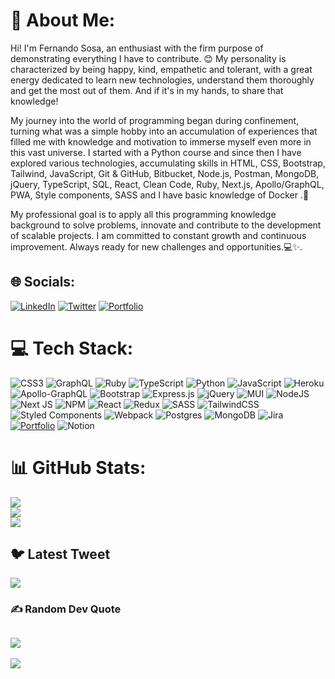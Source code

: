 # 💫 About Me:
Hi! I'm Fernando Sosa, an enthusiast with the firm purpose of demonstrating everything I have to contribute. 😊 My personality is characterized by being happy, kind, empathetic and tolerant, with a great energy dedicated to learn new technologies, understand them thoroughly and get the most out of them. And if it's in my hands, to share that knowledge!

My journey into the world of programming began during confinement, turning what was a simple hobby into an accumulation of experiences that filled me with knowledge and motivation to immerse myself even more in this vast universe. I started with a Python course and since then I have explored various technologies, accumulating skills in HTML, CSS, Bootstrap, Tailwind, JavaScript, Git & GitHub, Bitbucket, Node.js, Postman, MongoDB, jQuery, TypeScript, SQL, React, Clean Code, Ruby, Next.js, Apollo/GraphQL, PWA, Style components, SASS and I have basic knowledge of Docker .🚀

My professional goal is to apply all this programming knowledge background to solve problems, innovate and contribute to the development of scalable projects. I am committed to constant growth and continuous improvement. Always ready for new challenges and opportunities.💻✨.



## 🌐 Socials:
[![LinkedIn](https://img.shields.io/badge/LinkedIn-%230077B5.svg?logo=linkedin&logoColor=white)](https://linkedin.com/in/fernando-sosa-fst) [![Twitter](https://img.shields.io/badge/Twitter-%231DA1F2.svg?logo=Twitter&logoColor=white)](https://twitter.com/@Fernand55966579)  [![Portfolio](https://img.shields.io/badge/Portfolio-%23000000.svg?style=for-the-badge&logo=firefox&logoColor=#FF7139)]([https://fernando-uif.github.io/portafolio/](https://fernando-sosa-seven.vercel.app/)) 

# 💻 Tech Stack:
![CSS3](https://img.shields.io/badge/css3-%231572B6.svg?style=for-the-badge&logo=css3&logoColor=white) ![GraphQL](https://img.shields.io/badge/-GraphQL-E10098?style=for-the-badge&logo=graphql&logoColor=white) ![Ruby](https://img.shields.io/badge/ruby-%23CC342D.svg?style=for-the-badge&logo=ruby&logoColor=white) ![TypeScript](https://img.shields.io/badge/typescript-%23007ACC.svg?style=for-the-badge&logo=typescript&logoColor=white) ![Python](https://img.shields.io/badge/python-3670A0?style=for-the-badge&logo=python&logoColor=ffdd54) ![JavaScript](https://img.shields.io/badge/javascript-%23323330.svg?style=for-the-badge&logo=javascript&logoColor=%23F7DF1E) ![Heroku](https://img.shields.io/badge/heroku-%23430098.svg?style=for-the-badge&logo=heroku&logoColor=white) ![Apollo-GraphQL](https://img.shields.io/badge/-ApolloGraphQL-311C87?style=for-the-badge&logo=apollo-graphql) ![Bootstrap](https://img.shields.io/badge/bootstrap-%23563D7C.svg?style=for-the-badge&logo=bootstrap&logoColor=white) ![Express.js](https://img.shields.io/badge/express.js-%23404d59.svg?style=for-the-badge&logo=express&logoColor=%2361DAFB) ![jQuery](https://img.shields.io/badge/jquery-%230769AD.svg?style=for-the-badge&logo=jquery&logoColor=white) ![MUI](https://img.shields.io/badge/MUI-%230081CB.svg?style=for-the-badge&logo=material-ui&logoColor=white) ![NodeJS](https://img.shields.io/badge/node.js-6DA55F?style=for-the-badge&logo=node.js&logoColor=white) ![Next JS](https://img.shields.io/badge/Next-black?style=for-the-badge&logo=next.js&logoColor=white) ![NPM](https://img.shields.io/badge/NPM-%23000000.svg?style=for-the-badge&logo=npm&logoColor=white) ![React](https://img.shields.io/badge/react-%2320232a.svg?style=for-the-badge&logo=react&logoColor=%2361DAFB) ![Redux](https://img.shields.io/badge/redux-%23593d88.svg?style=for-the-badge&logo=redux&logoColor=white) ![SASS](https://img.shields.io/badge/SASS-hotpink.svg?style=for-the-badge&logo=SASS&logoColor=white) ![TailwindCSS](https://img.shields.io/badge/tailwindcss-%2338B2AC.svg?style=for-the-badge&logo=tailwind-css&logoColor=white) ![Styled Components](https://img.shields.io/badge/styled--components-DB7093?style=for-the-badge&logo=styled-components&logoColor=white) ![Webpack](https://img.shields.io/badge/webpack-%238DD6F9.svg?style=for-the-badge&logo=webpack&logoColor=black) ![Postgres](https://img.shields.io/badge/postgres-%23316192.svg?style=for-the-badge&logo=postgresql&logoColor=white) ![MongoDB](https://img.shields.io/badge/MongoDB-%234ea94b.svg?style=for-the-badge&logo=mongodb&logoColor=white) ![Jira](https://img.shields.io/badge/jira-%230A0FFF.svg?style=for-the-badge&logo=jira&logoColor=white) [![Portfolio](https://img.shields.io/badge/Portfolio-%23000000.svg?style=for-the-badge&logo=firefox&logoColor=#FF7139)](https://fernando-uif.github.io/portafolio/)  ![Notion](https://img.shields.io/badge/Notion-%23000000.svg?style=for-the-badge&logo=notion&logoColor=white)
# 📊 GitHub Stats:
![](https://github-readme-stats.vercel.app/api?username=fernando-uif&theme=dark&hide_border=false&include_all_commits=true&count_private=false)<br/>
![](https://github-readme-streak-stats.herokuapp.com/?user=fernando-uif&theme=dark&hide_border=false)<br/>
![](https://github-readme-stats.vercel.app/api/top-langs/?username=fernando-uif&theme=dark&hide_border=false&include_all_commits=true&count_private=false&layout=compact)

## 🐦 Latest Tweet
[![](https://gtce.itsvg.in/api?username=@Fernand55966579)](https://github.com/VishwaGauravIn/github-twitter-card-embed)

### ✍️ Random Dev Quote
![](https://quotes-github-readme.vercel.app/api?type=horizontal&theme=tokyonight)
---
[![](https://visitcount.itsvg.in/api?id=fernando-uif&icon=0&color=1)](https://visitcount.itsvg.in)

<!-- Proudly created with GPRM ( https://gprm.itsvg.in ) -->
